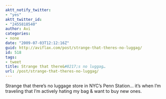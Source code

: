 ```yaml
---
aktt_notify_twitter:
- "yes"
aktt_twitter_id:
- "2455818540"
author: Avi
categories:
- none
date: "2009-07-03T12:12:16Z"
guid: http://aviflax.com/post/strange-that-theres-no-luggag/
id: 518
tags:
- tweet
title: Strange that there&#8217;s no luggag…
url: /post/strange-that-theres-no-luggag/
---
```

Strange that there&#8217;s no luggage store in NYC&#8217;s Penn Station… it&#8217;s when I&#8217;m traveling that I&#8217;m actively hating my bag & want to buy new ones.